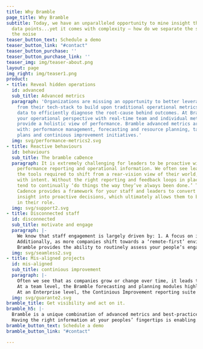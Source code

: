 ```yaml
---
title: Why Bramble
page_title: Why Bramble
subtitle: Today, we have an unparalleled opportunity to mine insight through diverse
  data points...yet it comes with complexity – how do we separate the signal from
  the noise
teaser_button_text: Schedule a demo
teaser_button_link: "#contact"
teaser_button_purchase: ''
teaser_button_purchase_link: ''
teaser_img: img/teaser-about.png
layout: page
img_right: img/teaser1.png
product:
- title: Reveal hidden operations
  id: advanced
  sub_title: Advanced metrics
  paragraph: 'Organizations are missing an opportunity to better leverage data-points
    from their tech-stack to build upon traditional operational metrics, and to use
    data to efficiently diagnose the root-cause behind outcomes. At Bramble, we augment
    your operational perspective with real-time team and individual metrics which
    provide a holistic view of performance. Bramble advanced metrics are used to assist
    with: performance management, forecasting and resource planning, targeted training
    plans and continious improvement initiatives.'
  img: svg/performance-metrics2.svg
- title: Reactive behaviours
  id: behaviours
  sub_title: The bramble caDence
  paragraph: It is extremely challenging for leaders to be proactive without timely
    performance reporting and operational information. We often see leaders are lacking
    the tools required to shift from a rear-vision view of their world, to forward-planning
    with intent. Without the right reporting and feedback loops in place, leaders
    tend to continually ‘do things the way they’ve always been done.’ The Bramble
    Cadence provides a framework for your staff and leaders to convert data-driven
    insight into proactive decisions, which ultimately allows them to be more effective
    in their role.
  img: svg/support2.svg
- title: Disconnected staff
  id: disconnected
  sub_title: motivate and engage
  paragraph: |-
    We know that staff engagement is largely driven by: 1. A focus on individual professional development 2. Strong and consistent team 3. Recognition of performance.
    Additionally, as more companies shift towards a ‘remote-first’ environment, more emphasis must be placed on the informal network that makes work enjoyable for the majority of people.
    Bramble provides the ability to routinely assess your people’s engagement, and provides the transparency and behaviors required to impact the drivers of their engagement.
  img: svg/seamless2.svg
- title: Mis-aligned projects
  id: mis-aligned
  sub_title: continious improvement
  paragraph: |-
    Often we see that as companies grow or change over time, it leads to a heightened segregation of duties or staff siloing by function, which in-turn results in increased latent capacity across the organization.
    At a team level, the Bramble forecasting and planning modules highlight to your leaders and staff exactly where that latent capacity exists, allowing for it to be proactively re-directed into value-adding initiatives for the organization. This approach has the added benefit of empowering your frontline to be part of the solution.
    At an Enterprise level, the Continious Improvement reporting suite allows Executives to size the impact of People, Process and System initatives, with the click of  a mouse. To close that loop, Bramble provides on-going tracking of time invested and benefit derived once a transformation project is underway.
  img: svg/guarante2.svg
bramble_title: Get visibility and act on it.
bramble_h5: |-
  Bramble is a unique combination of advanced metrics and best-practice management behaviors.
  Having the right information at your peoples’ fingertips is enabling. Teaching your people to act on data-driven decisions is empowering.
bramble_button_text: Schedule a demo
bramble_button_link: "#contact"

---
```

